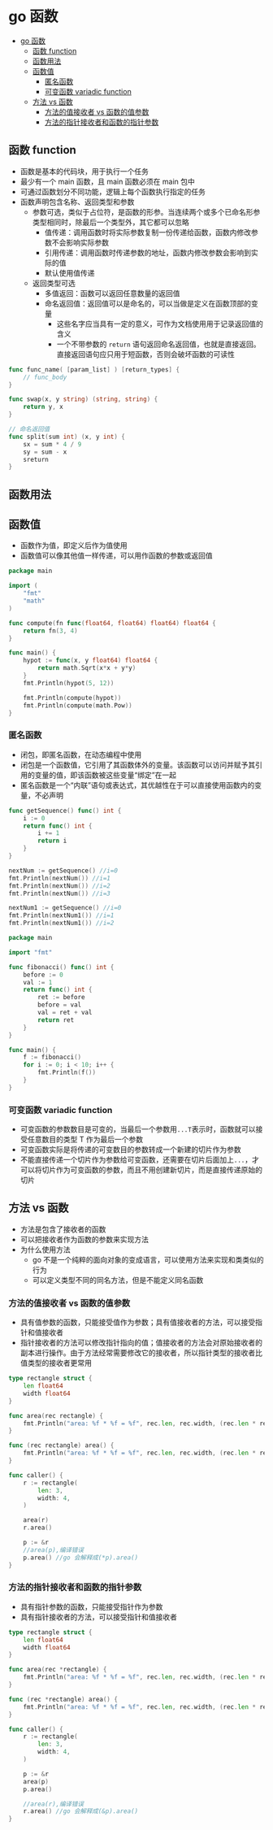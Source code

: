 # go 函数

- [go 函数](#go-%e5%87%bd%e6%95%b0)
  - [函数 function](#%e5%87%bd%e6%95%b0-function)
  - [函数用法](#%e5%87%bd%e6%95%b0%e7%94%a8%e6%b3%95)
  - [函数值](#%e5%87%bd%e6%95%b0%e5%80%bc)
    - [匿名函数](#%e5%8c%bf%e5%90%8d%e5%87%bd%e6%95%b0)
    - [可变函数 variadic function](#%e5%8f%af%e5%8f%98%e5%87%bd%e6%95%b0-variadic-function)
  - [方法 vs 函数](#%e6%96%b9%e6%b3%95-vs-%e5%87%bd%e6%95%b0)
    - [方法的值接收者 vs 函数的值参数](#%e6%96%b9%e6%b3%95%e7%9a%84%e5%80%bc%e6%8e%a5%e6%94%b6%e8%80%85-vs-%e5%87%bd%e6%95%b0%e7%9a%84%e5%80%bc%e5%8f%82%e6%95%b0)
    - [方法的指针接收者和函数的指针参数](#%e6%96%b9%e6%b3%95%e7%9a%84%e6%8c%87%e9%92%88%e6%8e%a5%e6%94%b6%e8%80%85%e5%92%8c%e5%87%bd%e6%95%b0%e7%9a%84%e6%8c%87%e9%92%88%e5%8f%82%e6%95%b0)

## 函数 function

- 函数是基本的代码块，用于执行一个任务
- 最少有一个 main 函数，且 main 函数必须在 main 包中
- 可通过函数划分不同功能，逻辑上每个函数执行指定的任务
- 函数声明包含名称、返回类型和参数
  - 参数可选，类似于占位符，是函数的形参。当连续两个或多个已命名形参类型相同时，除最后一个类型外，其它都可以忽略
    - 值传递：调用函数时将实际参数复制一份传递给函数，函数内修改参数不会影响实际参数
    - 引用传递：调用函数时传递参数的地址，函数内修改参数会影响到实际的值
    - 默认使用值传递
  - 返回类型可选
    - 多值返回：函数可以返回任意数量的返回值
    - 命名返回值：返回值可以是命名的，可以当做是定义在函数顶部的变量
      - 这些名字应当具有一定的意义，可作为文档使用用于记录返回值的含义
      - 一个不带参数的 `return` 语句返回命名返回值，也就是直接返回。直接返回语句应只用于短函数，否则会破坏函数的可读性

```go
func func_name( [param_list] ) [return_types] {
    // func_body
}

func swap(x, y string) (string, string) {
    return y, x
}

// 命名返回值
func split(sum int) (x, y int) {
    sx = sum * 4 / 9
    sy = sum - x
    sreturn
}
```

## 函数用法

## 函数值

- 函数作为值，即定义后作为值使用
- 函数值可以像其他值一样传递，可以用作函数的参数或返回值

```go
package main

import (
    "fmt"
    "math"
)

func compute(fn func(float64, float64) float64) float64 {
    return fn(3, 4)
}

func main() {
    hypot := func(x, y float64) float64 {
        return math.Sqrt(x*x + y*y)
    }
    fmt.Println(hypot(5, 12))

    fmt.Println(compute(hypot))
    fmt.Println(compute(math.Pow))
}
```

### 匿名函数

- 闭包，即匿名函数，在动态编程中使用
- 闭包是一个函数值，它引用了其函数体外的变量。该函数可以访问并赋予其引用的变量的值，即该函数被这些变量“绑定”在一起
- 匿名函数是一个“内联”语句或表达式，其优越性在于可以直接使用函数内的变量，不必声明

```go
func getSequence() func() int {
    i := 0
    return func() int {
        i += 1
        return i
    }
}

nextNum := getSequence() //i=0
fmt.Println(nextNum()) //i=1
fmt.Println(nextNum()) //i=2
fmt.Println(nextNum()) //i=3

nextNum1 := getSequence() //i=0
fmt.Println(nextNum1()) //i=1
fmt.Println(nextNum1()) //i=2
```

```go
package main

import "fmt"

func fibonacci() func() int {
    before := 0
    val := 1
    return func() int {
        ret := before
        before = val
        val = ret + val
        return ret
    }
}

func main() {
    f := fibonacci()
    for i := 0; i < 10; i++ {
        fmt.Println(f())
    }
}
```

### 可变函数 variadic function

- 可变函数的参数数目是可变的，当最后一个参数用`...T`表示时，函数就可以接受任意数目的类型 T 作为最后一个参数
- 可变函数实际是将传递的可变数目的参数转成一个新建的切片作为参数
- 不能直接传递一个切片作为参数给可变函数，还需要在切片后面加上`...`，才可以将切片作为可变函数的参数，而且不用创建新切片，而是直接传递原始的切片

## 方法 vs 函数

- 方法是包含了接收者的函数
- 可以把接收者作为函数的参数来实现方法
- 为什么使用方法
  - go 不是一个纯粹的面向对象的变成语言，可以使用方法来实现和类类似的行为
  - 可以定义类型不同的同名方法，但是不能定义同名函数

### 方法的值接收者 vs 函数的值参数

- 具有值参数的函数，只能接受值作为参数；具有值接收者的方法，可以接受指针和值接收者
- 指针接收者的方法可以修改指针指向的值；值接收者的方法会对原始接收者的副本进行操作。由于方法经常需要修改它的接收者，所以指针类型的接收者比值类型的接收者更常用

```go
type rectangle struct {
    len float64
    width float64
}

func area(rec rectangle) {
    fmt.Println("area: %f * %f = %f", rec.len, rec.width, (rec.len * rec.width))
}

func (rec rectangle) area() {
    fmt.Println("area: %f * %f = %f", rec.len, rec.width, (rec.len * rec.width))
}

func caller() {
    r := rectangle(
        len: 3,
        width: 4,
    )

    area(r)
    r.area()

    p := &r
    //area(p),编译错误
    p.area() //go 会解释成(*p).area()
}
```

### 方法的指针接收者和函数的指针参数

- 具有指针参数的函数，只能接受指针作为参数
- 具有指针接收者的方法，可以接受指针和值接收者

```go
type rectangle struct {
    len float64
    width float64
}

func area(rec *rectangle) {
    fmt.Println("area: %f * %f = %f", rec.len, rec.width, (rec.len * rec.width))
}

func (rec *rectangle) area() {
    fmt.Println("area: %f * %f = %f", rec.len, rec.width, (rec.len * rec.width))
}

func caller() {
    r := rectangle(
        len: 3,
        width: 4,
    )

    p := &r
    area(p)
    p.area()

    //area(r),编译错误
    r.area() //go 会解释成(&p).area()
}
```
